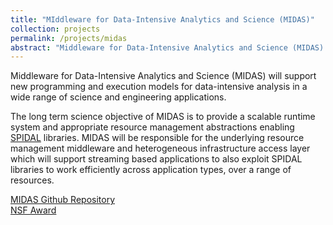 ```yaml
---
title: "MIddleware for Data-Intensive Analytics and Science (MIDAS)"
collection: projects
permalink: /projects/midas
abstract: "Middleware for Data-Intensive Analytics and Science (MIDAS) will support new programming and execution models for data-intensive analysis in a wide range of science and engineering applications."
---
```


Middleware for Data-Intensive Analytics and Science (MIDAS) will support new 
programming and execution models for data-intensive analysis in a wide range of 
science and engineering applications.

The long term science objective of MIDAS is to provide a scalable runtime system 
and appropriate resource management abstractions enabling [SPIDAL](http://www.spidal.org) 
libraries. MIDAS will be responsible for the underlying resource management 
middleware and heterogeneous infrastructure access layer which will support 
streaming based applications to also exploit SPIDAL libraries to work efficiently 
across application types, over a range of resources.


<a href="https://github.com/radical-cybertools/midas"><i class="fa fa-github"></i> MIDAS Github Repository</a><br>
<a href="https://www.nsf.gov/awardsearch/showAward?AWD_ID=1443054&HistoricalAwards=false"><i class="fa fa-nsf"></i>NSF Award</a><br>